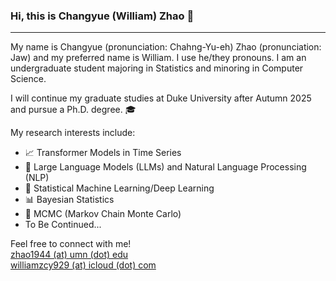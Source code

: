 ### Hi, this is Changyue (William) Zhao 👋
---

My name is Changyue (pronunciation: Chahng-Yu-eh) Zhao (pronunciation: Jaw) and my preferred name is William. I use he/they pronouns. I am an undergraduate student majoring in Statistics and minoring in Computer Science.

I will continue my graduate studies at Duke University after Autumn 2025 and pursue a Ph.D. degree. 🎓

My research interests include:
- 📈 Transformer Models in Time Series
- 🤖 Large Language Models (LLMs) and Natural Language Processing (NLP)
- 🧠 Statistical Machine Learning/Deep Learning
- 📊 Bayesian Statistics
- 🔄 MCMC (Markov Chain Monte Carlo)
- To Be Continued...

Feel free to connect with me!  
[zhao1944 (at) umn (dot) edu](mailto:zhao1944@umn.edu)  
[williamzcy929 (at) icloud (dot) com](mailto:williamzcy929@icloud.com)  
